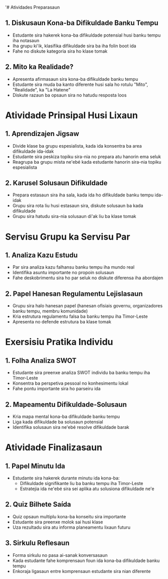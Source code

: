 '# Atividades Preparasaun

## 1. Diskusaun Kona-ba Difikuldade Banku Tempu
- Estudante sira hakerek kona-ba difikuldade potensial husi banku tempu iha notasaun
- Iha grupu ki'ik, klasifika difikuldade sira ba iha folin boot ida
- Fahe no diskute kategoria sira ho klase tomak

## 2. Mito ka Realidade?
- Apresenta afirmasaun sira kona-ba difikuldade banku tempu
- Estudante sira muda ba kanto diferente husi sala ho rotulu "Mito", "Realidade", ka "La Hatene"
- Diskute razaun ba opsaun sira no hatudu resposta loos

# Atividade Prinsipal Husi Lixaun

## 1. Aprendizajen Jigsaw
- Divide klase ba grupu espesialista, kada ida konsentra ba area difikuldade ida-idak
- Estudante sira peskiza topiku sira-nia no prepara atu hanorin ema seluk
- Reagrupa ba grupu mista ne'ebé kada estudante hanorin sira-nia topiku espesialista

## 2. Karusel Solusaun Difikuldade
- Prepara estasaun sira iha sala, kada ida ho difikuldade banku tempu ida-idak
- Grupu sira rota liu husi estasaun sira, diskute solusaun ba kada difikuldade
- Grupu sira hatudu sira-nia solusaun di'ak liu ba klase tomak

# Servisu Grupu ka Servisu Par

## 1. Analiza Kazu Estudu
- Par sira analiza kazu falhansu banku tempu iha mundo real
- Identifika asuntu importante no propoin solusaun
- Fahe deskobrimentu sira ho par seluk no diskute diferensa iha abordajen

## 2. Papel Hanesan Regulamentu Lejislasaun
- Grupu sira halo hanesan papel (hanesan ofisiais governu, organizadores banku tempu, membru komunidade)
- Kria estrutura regulamentu falsa ba banku tempu iha Timor-Leste
- Apresenta no defende estrutura ba klase tomak

# Exersisiu Pratika Individu

## 1. Folha Analiza SWOT
- Estudante sira preenxe analiza SWOT individu ba banku tempu iha Timor-Leste
- Konsentra ba perspetiva pessoal no konhesimentu lokal
- Fahe pontu importante sira ho parseiru ida

## 2. Mapeamentu Difikuldade-Solusaun
- Kria mapa mental kona-ba difikuldade banku tempu
- Liga kada difikuldade ba solusaun potensial
- Identifika solusaun sira ne'ebé resolve difikuldade barak

# Atividade Finalizasaun

## 1. Papel Minutu Ida
- Estudante sira hakerek durante minutu ida kona-ba:
  * Difikuldade signifikante liu ba banku tempu iha Timor-Leste
  * Estratejia ida ne'ebé sira sei aplika atu solusiona difikuldade ne'e

## 2. Quiz Bilhete Saída
- Quiz opsaun multiplu kona-ba konseitu sira importante
- Estudante sira preenxe molok sai husi klase
- Uza rezultadu sira atu informa planeamentu lixaun futuru

## 3. Sirkulu Reflesaun
- Forma sirkulu no pasa ai-sanak konversasaun
- Kada estudante fahe komprensaun foun ida kona-ba difikuldade banku tempu
- Enkoraja ligasaun entre komprensaun estudante sira nian diferente